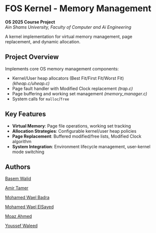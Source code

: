 # FOS Kernel - Memory Management 
**OS 2025 Course Project**  
*Ain Shams University, Faculty of Computer and Ai Engineering*

A kernel implementation for virtual memory management, page replacement, and dynamic allocation.

## Project Overview
Implements core OS memory management components:
- Kernel/User heap allocators (Best Fit/First Fit/Worst Fit) *(kheap.c/uheap.c)*
- Page fault handler with Modified Clock replacement *(trap.c)*
- Page buffering and working set management *(memory_manager.c)*
- System calls for `malloc`/`free`

## Key Features
- **Virtual Memory**: Page file operations, working set tracking
- **Allocation Strategies**: Configurable kernel/user heap policies
- **Page Replacement**: Buffered modified/free lists, Modified Clock algorithm
- **System Integration**: Environment lifecycle management, user-kernel mode switching

## Authors
[Basem Walid](https://github.com/basemw0)

[Amir Tamer](https://github.com/amirtamer-27)

[Mohamed Wael Badra](https://github.com/MohamedWBadra)

[Mohamed Wael ElSayed](https://github.com/memoo221)

[Moaz Ahmed](https://github.com/Moaz715)

[Youssef Waleed](https://github.com/weloo11)

